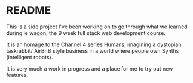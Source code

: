 # README

This is a side project I've been working on to go through what we learned during
le wagon, the 9 week full stack web development course.

It is an homage to the Channel 4 series Humans, imagining a dystopian taskrabbit/
AirBnB style business in a world where people own Synths (intelligent robots).

It is very much a work in progress and a place for me to try out new features.
